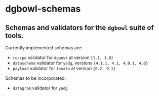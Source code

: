 # dgbowl-schemas
## Schemas and validators for the `dgbowl` suite of tools.

Currently implemented schemas are:
- `recipe` validator for `dgpost` at version `{1.1, 1.0}`
- `dataschema` validator for `yadg`, versions `{4.1.1, 4.1, 4.0.1, 4.0}`
- `payload` validator for `tomato`  at version `{0.2, 0.1}`

Schemas to be incorporated:

- `datagram` validator for `yadg`
